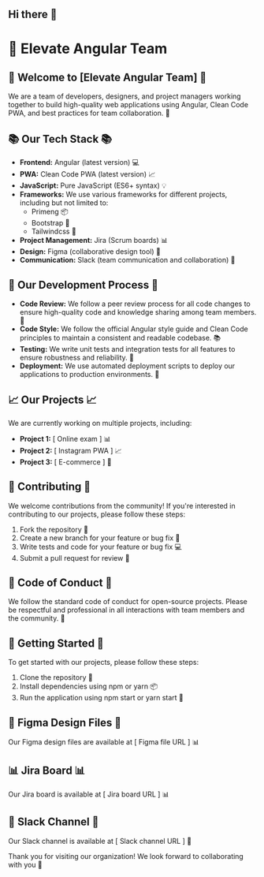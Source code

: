 ## Hi there 👋

# 🏢 Elevate Angular Team

## 🎉 Welcome to [Elevate Angular Team] 🎉

We are a team of developers, designers, and project managers working together to build high-quality web applications using Angular, Clean Code PWA, and best practices for team collaboration. 🤝

## 📚 Our Tech Stack 📚

* **Frontend:** Angular (latest version) 💻
* **PWA:** Clean Code PWA (latest version) 📈
* **JavaScript:** Pure JavaScript (ES6+ syntax) 💡
* **Frameworks:** We use various frameworks for different projects, including but not limited to:
	+ Primeng 📦
	+ Bootstrap 👠
	+ Tailwindcss 🎨
* **Project Management:** Jira (Scrum boards) 📊
* **Design:** Figma (collaborative design tool) 🎯
* **Communication:** Slack (team communication and collaboration) 💬

## 🚀 Our Development Process 🚀

* **Code Review:** We follow a peer review process for all code changes to ensure high-quality code and knowledge sharing among team members. 👥
* **Code Style:** We follow the official Angular style guide and Clean Code principles to maintain a consistent and readable codebase. 📚
* **Testing:** We write unit tests and integration tests for all features to ensure robustness and reliability. 🚫
* **Deployment:** We use automated deployment scripts to deploy our applications to production environments. 🚀

## 📈 Our Projects 📈

We are currently working on multiple projects, including:

* **Project 1:** [ Online exam ] 📊
* **Project 2:** [ Instagram PWA ] 📈
* **Project 3:** [ E-commerce ] 🚀

## 🤝 Contributing 🤝

We welcome contributions from the community! If you're interested in contributing to our projects, please follow these steps:

1. Fork the repository 📁
2. Create a new branch for your feature or bug fix 🌿
3. Write tests and code for your feature or bug fix 💻
4. Submit a pull request for review 📝

## 🤝 Code of Conduct 🤝

We follow the standard code of conduct for open-source projects. Please be respectful and professional in all interactions with team members and the community. 🙏

## 🚀 Getting Started 🚀

To get started with our projects, please follow these steps:

1. Clone the repository 📁
2. Install dependencies using npm or yarn 📦
3. Run the application using npm start or yarn start 🚀

## 🎨 Figma Design Files 🎨

Our Figma design files are available at [ Figma file URL ] 📊

## 📊 Jira Board 📊

Our Jira board is available at [ Jira board URL ] 📊

## 💬 Slack Channel 💬

Our Slack channel is available at [ Slack channel URL ] 💬

Thank you for visiting our organization! We look forward to collaborating with you 🤝
